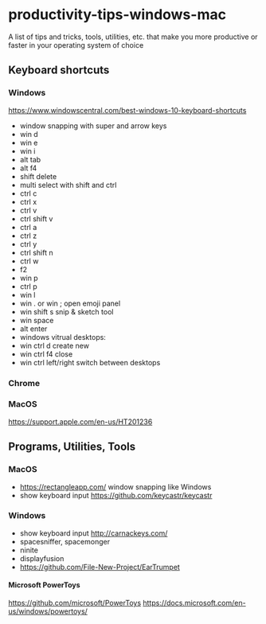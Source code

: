 # productivity-tips-windows-mac
A list of tips and tricks, tools, utilities, etc. that make you more productive or faster in your operating system of choice

## Keyboard shortcuts
### Windows
https://www.windowscentral.com/best-windows-10-keyboard-shortcuts
- window snapping with super and arrow keys
- win d
- win e
- win i
- alt tab
- alt f4
- shift delete
- multi select with shift and ctrl
- ctrl c
- ctrl x
- ctrl v
- ctrl shift v
- ctrl a
- ctrl z
- ctrl y
- ctrl shift n
- ctrl w
- f2
- win p
- ctrl p
- win l
- win . or win ; open emoji panel
- win shift s snip & sketch tool
- win space
- alt enter
- windows vitrual desktops:
- win ctrl d create new
- win ctrl f4 close
- win ctrl left/right switch between desktops

### Chrome

### MacOS
https://support.apple.com/en-us/HT201236


## Programs, Utilities, Tools

### MacOS
- https://rectangleapp.com/ window snapping like Windows
- show keyboard input https://github.com/keycastr/keycastr

### Windows

- show keyboard input http://carnackeys.com/
- spacesniffer, spacemonger
- ninite
- displayfusion
- https://github.com/File-New-Project/EarTrumpet

#### Microsoft PowerToys
https://github.com/microsoft/PowerToys
https://docs.microsoft.com/en-us/windows/powertoys/

